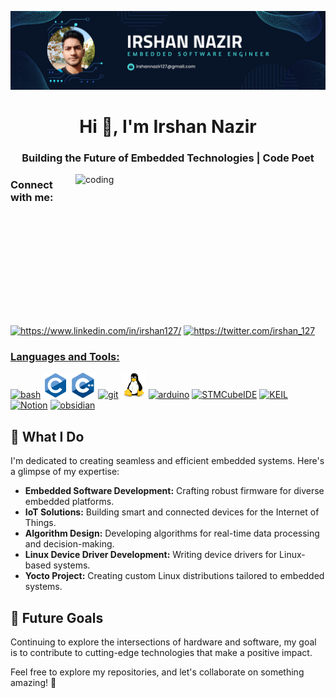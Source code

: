 ![logo](https://github.com/IRSHAN127/IRSHAN127/blob/main/Blue%20Minimalist%20Profesional%20Personal%20Linkedln%20Banner.png)
<h1 align="center">Hi 👋, I'm Irshan Nazir</h1>
<h3 align="center">Building the Future of Embedded Technologies | Code Poet</h3>

<img align="right" alt="coding" height="240" width="400" src="https://user-images.githubusercontent.com/55389276/140866485-8fb1c876-9a8f-4d6a-98dc-08c4981eaf70.gif">


<h3 align="left">Connect with me:</h3>
<p align="left">
<a href="https://www.linkedin.com/in/irshan127/" target="blank"><img align="center" src="https://raw.githubusercontent.com/rahuldkjain/github-profile-readme-generator/master/src/images/icons/Social/linked-in-alt.svg" alt="https://www.linkedin.com/in/irshan127/" height="30" width="40" /></a> <a href="https://twitter.com/Irshan_127" target="blank"><img align="center" src="https://raw.githubusercontent.com/rahuldkjain/github-profile-readme-generator/master/src/images/icons/Social/twitter.svg" alt="https://twitter.com/irshan_127" height="35" width="40" />
</p>


<h3 align="left">Languages and Tools:</h3>
<p align="left"> <a href="https://www.gnu.org/software/bash/" target="blank"> <img src="https://github.com/IRSHAN127/IRSHAN127/assets/93464682/d66d835e-7f03-447d-92e9-ec3c2ca0621b.svg" alt="bash" width="40" height="40"/></a> <a href="https://en.wikipedia.org/wiki/C_(programming_language)" target="blank"> <img src="https://raw.githubusercontent.com/devicons/devicon/master/icons/c/c-original.svg" alt="c" width="40" height="40"/></a> 
<a href="https://en.wikipedia.org/wiki/C%2B%2B" target="blank"> <img src="https://raw.githubusercontent.com/devicons/devicon/master/icons/cplusplus/cplusplus-original.svg" alt="cplusplus" width="40" height="40"/></a> <a href="https://git-scm.com/" target="blank"> <img src="https://www.vectorlogo.zone/logos/git-scm/git-scm-icon.svg" alt="git" width="40" height="40"/></a>  <a href="https://www.linux.org/" target="blank"> <img  src="https://raw.githubusercontent.com/devicons/devicon/master/icons/linux/linux-original.svg" alt="linux" width="40" height="40"/></a> <a href="https://www.arduino.cc/" target="blank"> <img src="https://cdn.worldvectorlogo.com/logos/arduino-1.svg" alt="arduino" width="40" height="40"/></a> 
<a href="https://www.st.com/en/development-tools/stm32cubeide.html" target="blank"> <img src="https://github.com/IRSHAN127/IRSHAN127/assets/93464682/409a993a-e62c-4613-b7fc-26cc8972195b.svg" alt="STMCubeIDE" width="60" height="40"/></a> <a href="https://www.keil.com/" target="blank"> <img src="https://github.com/IRSHAN127/IRSHAN127/assets/93464682/dea2d1a8-9f05-401b-af48-23990f2640c7.svg" alt="KEIL" width="40" height="40"/></a> <a href="https://www.notion.so/" target="blank"> <img src="https://github.com/IRSHAN127/IRSHAN127/assets/93464682/ae479edb-ed96-43ea-9cd4-3bc70880bbe3.svg" alt="Notion" width="40" height="40"/></a> <a href="https://obsidian.md/" target="blank"> <img src="https://github.com/IRSHAN127/IRSHAN127/assets/93464682/28750d11-9945-4acf-99db-37e8102266c6.svg" alt="obsidian" width="40" height="40"/></a> </p>


<h2>🚀 What I Do</h2>

<p>I'm dedicated to creating seamless and efficient embedded systems. Here's a glimpse of my expertise:</p>

<ul>
  <li><strong>Embedded Software Development:</strong> Crafting robust firmware for diverse embedded platforms.</li>
  <li><strong>IoT Solutions:</strong> Building smart and connected devices for the Internet of Things.</li>
  <li><strong>Algorithm Design:</strong> Developing algorithms for real-time data processing and decision-making.</li>
  <li><strong>Linux Device Driver Development:</strong> Writing device drivers for Linux-based systems.</li>
  <li><strong>Yocto Project:</strong> Creating custom Linux distributions tailored to embedded systems.</li>
</ul>

<h2>🎯 Future Goals</h2>

<p>Continuing to explore the intersections of hardware and software, my goal is to contribute to cutting-edge technologies that make a positive impact.</p>

<p>Feel free to explore my repositories, and let's collaborate on something amazing! 🤝</p>
